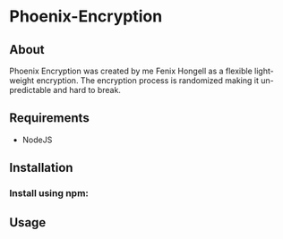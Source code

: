 # Phoenix-Encryption

## About

Phoenix Encryption was created by me Fenix Hongell as a flexible light-weight encryption. The encryption process is randomized making it un-predictable and hard to break.

## Requirements

- NodeJS

## Installation

### Install using npm:

## Usage
